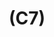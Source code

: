 ---
layout: page
title: (C7)
nav_order: 7
parent: Construction
grand_parent: Software Development and Maintenance
permalink: /phases/operations/software_development_and_maintenance/construction/c7/
---
